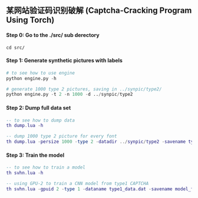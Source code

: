 ## 某网站验证码识别破解 (Captcha-Cracking Program Using Torch)

#### Step 0: Go to the ./src/ sub derectory
```shell
cd src/
```

#### Step 1: Generate synthetic pictures with labels
```python
# to see how to use engine
python engine.py -h

# generate 1000 type 2 pictures, saving in ../synpic/type2/
python engine.py -t 2 -n 1000 -d ../synpic/type2
```

#### Step 2: Dump full data set
```lua
-- to see how to dump data
th dump.lua -h

-- dump 1000 type 2 picture for every font
th dump.lua -persize 1000 -type 2 -datadir ../synpic/type2 -savename type2_1000.dat
```

#### Step 3: Train the model
```lua
-- to see how to train a model
th svhn.lua -h

-- using GPU-2 to train a CNN model from type1 CAPTCHA
th svhn.lua -gpuid 2 -type 1 -dataname type1_data.dat -savename model_type1.tt
```
